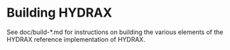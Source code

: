 Building HYDRAX
================

See doc/build-*.md for instructions on building the various
elements of the HYDRAX reference implementation of HYDRAX.
